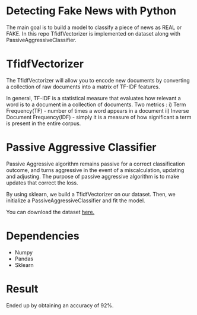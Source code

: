 # Detecting Fake News with Python

The main goal is to build a model to classify a piece of news as REAL or FAKE. In this repo TfidfVectorizer is implemented on dataset along with PassiveAggressiveClassifier.

# TfidfVectorizer

The TfidfVectorizer will allow you to encode new documents by converting a collection of raw documents into a matrix of TF-IDF features. 

In general, TF-IDF is a statistical measure that evaluates how relevant a word is to a document in a collection of documents. 
Two metrics : 
i) Term Frequency(TF) - number of times a word appears in a document
ii) Inverse Document Frequency(IDF) - simply it is a measure of how significant a term is present in the entire corpus.

# Passive Aggressive Classifier
Passive Aggressive algorithm remains passive for a correct classification outcome, and turns aggressive in the event of a miscalculation, updating and adjusting. The purpose of passive aggressive algorithm is to make updates that correct the loss. 

By using sklearn, we build a TfidfVectorizer on our dataset. Then, we initialize a PassiveAggressiveClassifier and fit the model.

You can download the dataset [here.](https://drive.google.com/file/d/1C-Ei3aQOhwjZ2GCieFs9LjFV0Olej6rV/view?usp=sharing)

# Dependencies
- Numpy
- Pandas
- Sklearn


# Result
Ended up by obtaining an accuracy of 92%. 

